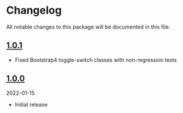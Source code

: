 # Changelog

All notable changes to this package will be documented in this file.

## [1.0.1](https://github.com/Okipa/laravel-form-components/releases/tag/1.0.0)

* Fixed Bootstrap4 toggle-switch classes with non-regression tests

## [1.0.0](https://github.com/Okipa/laravel-form-components/releases/tag/1.0.0)

2022-01-15

* Initial release
